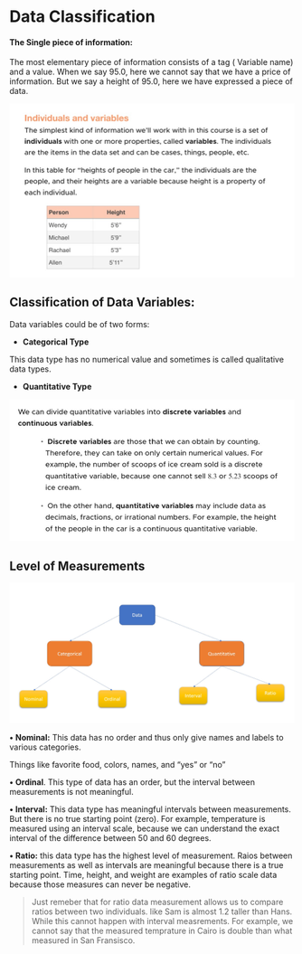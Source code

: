 # Data Classification

#### The Single piece of information:

The most elementary piece of information consists of a tag \( Variable name\) and a value. When we say 95.0, here we cannot say that we have a price of information. But we say a height of 95.0, here we have expressed a piece of data.

![](../.gitbook/assets/1%20%2816%29.jpg)

## Classification of Data Variables:

Data variables could be of two forms:

* **Categorical Type**

This data type has no numerical value and sometimes is called qualitative data types. 

* **Quantitative Type**

![](../.gitbook/assets/1%20%287%29.jpg)

## Level of Measurements

![](../.gitbook/assets/1%20%2815%29.jpg)


  
 

**•** **Nominal:** This data has no order and thus only give names and labels to various categories.

Things like favorite food, colors, names, and “yes” or “no”

**•** **Ordinal**. This type of data has an order, but the interval between measurements is not meaningful.

**•** **Interval:** This data type has meaningful intervals between measurements. But there is no true starting point \(zero\). For example, temperature is measured using an interval scale, because we can understand the exact interval of the difference between 50 and 60 degrees.

**•** **Ratio:** this data type has the highest level of measurement. Raios between measurements as well as intervals are meaningful because there is a true starting point. Time, height, and weight are examples of ratio scale data because those measures can never be negative.

> Just remeber that for ratio data measurement allows us to compare ratios between two individuals. like Sam is almost 1.2 taller than Hans. While this cannot happen with interval measrements. For example, we cannot say that the measured temprature in Cairo is double than what measured in San Fransisco.





